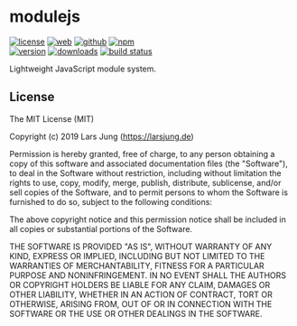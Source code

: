 # modulejs

[![license][license-img]][github] [![web][web-img]][web] [![github][github-img]][github] [![npm][npm-img]][npm]  
[![version][npm-v-img]][npm] [![downloads][npm-dm-img]][npm] [![build status][travis-img]][travis]

Lightweight JavaScript module system.


## License
The MIT License (MIT)

Copyright (c) 2019 Lars Jung (https://larsjung.de)

Permission is hereby granted, free of charge, to any person obtaining a copy
of this software and associated documentation files (the "Software"), to deal
in the Software without restriction, including without limitation the rights
to use, copy, modify, merge, publish, distribute, sublicense, and/or sell
copies of the Software, and to permit persons to whom the Software is
furnished to do so, subject to the following conditions:

The above copyright notice and this permission notice shall be included in
all copies or substantial portions of the Software.

THE SOFTWARE IS PROVIDED "AS IS", WITHOUT WARRANTY OF ANY KIND, EXPRESS OR
IMPLIED, INCLUDING BUT NOT LIMITED TO THE WARRANTIES OF MERCHANTABILITY,
FITNESS FOR A PARTICULAR PURPOSE AND NONINFRINGEMENT. IN NO EVENT SHALL THE
AUTHORS OR COPYRIGHT HOLDERS BE LIABLE FOR ANY CLAIM, DAMAGES OR OTHER
LIABILITY, WHETHER IN AN ACTION OF CONTRACT, TORT OR OTHERWISE, ARISING FROM,
OUT OF OR IN CONNECTION WITH THE SOFTWARE OR THE USE OR OTHER DEALINGS IN
THE SOFTWARE.


[web]: https://larsjung.de/modulejs/
[github]: https://github.com/lrsjng/modulejs
[npm]: https://www.npmjs.org/package/modulejs
[travis]: https://travis-ci.org/lrsjng/modulejs

[license-img]: https://img.shields.io/badge/license-MIT-a0a060.svg?style=flat-square
[web-img]: https://img.shields.io/badge/web-larsjung.de/modulejs-a0a060.svg?style=flat-square
[github-img]: https://img.shields.io/badge/github-lrsjng/modulejs-a0a060.svg?style=flat-square
[npm-img]: https://img.shields.io/badge/npm-modulejs-a0a060.svg?style=flat-square

[npm-v-img]: https://img.shields.io/npm/v/modulejs.svg?style=flat-square
[npm-dm-img]: https://img.shields.io/npm/dm/modulejs.svg?style=flat-square
[travis-img]: https://img.shields.io/travis/lrsjng/modulejs.svg?style=flat-square
